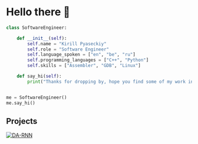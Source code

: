 # Hello there 👋

```python
class SoftwareEngineer:

    def __init__(self):
        self.name = "Kirill Pyaseckiy"
        self.role = "Software Engineer"
        self.language_spoken = ["en", "be", "ru"]
        self.programming_languages = ["C++", "Python"]
        self.skills = ["Assembler", "GDB", "Linux"]

    def say_hi(self):
        print("Thanks for dropping by, hope you find some of my work interesting.")


me = SoftwareEngineer()
me.say_hi()
```

## Projects

<a href="https://github.com/appa-labs/Achilles">
  <img align="center" src="https://github-readme-stats.vercel.app/api/pin/?username=appa-labs&repo=Achilles&show_icons=true&line_height=27&title_color=6aa6f8&text_color=8a919a&icon_color=6aa6f8&bg_color=22272e" alt="DA-RNN" />
</a>
